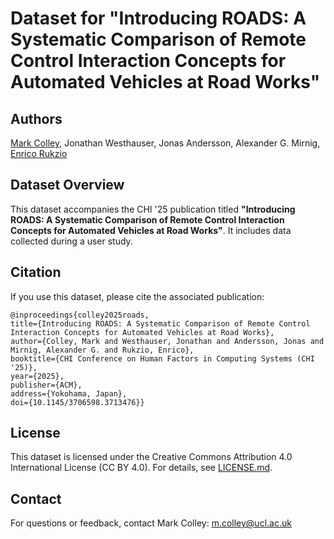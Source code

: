 # Dataset for "Introducing ROADS: A Systematic Comparison of Remote Control Interaction Concepts for Automated Vehicles at Road Works"

## Authors
 [Mark Colley](https://scholar.google.de/citations?user=Kt5I7wYAAAAJ&hl=de&oi=ao), Jonathan Westhauser, Jonas Andersson, Alexander G. Mirnig, [Enrico Rukzio](https://scholar.google.de/citations?user=LEu4D5gAAAAJ&hl=de&oi=ao)

## Dataset Overview
This dataset accompanies the CHI '25 publication titled **"Introducing ROADS: A Systematic Comparison of Remote Control Interaction Concepts for Automated Vehicles at Road Works"**. It includes data collected during a user study.

## Citation
If you use this dataset, please cite the associated publication:

```
@inproceedings{colley2025roads,
title={Introducing ROADS: A Systematic Comparison of Remote Control Interaction Concepts for Automated Vehicles at Road Works},
author={Colley, Mark and Westhauser, Jonathan and Andersson, Jonas and Mirnig, Alexander G. and Rukzio, Enrico},
booktitle={CHI Conference on Human Factors in Computing Systems (CHI '25)},
year={2025},
publisher={ACM},
address={Yokohama, Japan},
doi={10.1145/3706598.3713476}}
```


## License
This dataset is licensed under the Creative Commons Attribution 4.0 International License (CC BY 4.0). For details, see [LICENSE.md](LICENSE.md).

## Contact
For questions or feedback, contact Mark Colley: [m.colley@ucl.ac.uk](mailto:m.colley@ucl.ac.uk)
